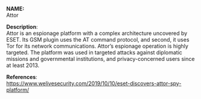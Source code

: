**NAME:**  
Attor  

**Description**:   
Attor is an espionage platform with a complex architecture uncovered by ESET. Its GSM plugin uses the AT command protocol, and second, it uses Tor for its network communications.
Attor’s espionage operation is highly targeted. The platform was used in targeted attacks against diplomatic missions and governmental institutions, and privacy-concerned users since at least 2013.

  
**References**:  
https://www.welivesecurity.com/2019/10/10/eset-discovers-attor-spy-platform/